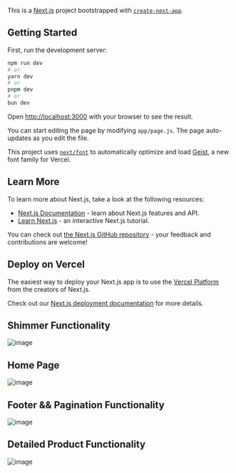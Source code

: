 This is a [Next.js](https://nextjs.org) project bootstrapped with [`create-next-app`](https://nextjs.org/docs/app/api-reference/cli/create-next-app).

## Getting Started

First, run the development server:

```bash
npm run dev
# or
yarn dev
# or
pnpm dev
# or
bun dev
```

Open [http://localhost:3000](http://localhost:3000) with your browser to see the result.

You can start editing the page by modifying `app/page.js`. The page auto-updates as you edit the file.

This project uses [`next/font`](https://nextjs.org/docs/app/building-your-application/optimizing/fonts) to automatically optimize and load [Geist](https://vercel.com/font), a new font family for Vercel.

## Learn More

To learn more about Next.js, take a look at the following resources:

- [Next.js Documentation](https://nextjs.org/docs) - learn about Next.js features and API.
- [Learn Next.js](https://nextjs.org/learn) - an interactive Next.js tutorial.

You can check out [the Next.js GitHub repository](https://github.com/vercel/next.js) - your feedback and contributions are welcome!

## Deploy on Vercel

The easiest way to deploy your Next.js app is to use the [Vercel Platform](https://vercel.com/new?utm_medium=default-template&filter=next.js&utm_source=create-next-app&utm_campaign=create-next-app-readme) from the creators of Next.js.

Check out our [Next.js deployment documentation](https://nextjs.org/docs/app/building-your-application/deploying) for more details.

## Shimmer Functionality
![image](https://github.com/user-attachments/assets/529d1412-9999-4d01-8117-76c09cb5ff23)
## Home Page 
![image](https://github.com/user-attachments/assets/ea5cb418-0c18-4d03-a12c-0152658adc96)
## Footer && Pagination Functionality
![image](https://github.com/user-attachments/assets/dfba784d-8099-4e97-8796-f47a32dc9c92)
## Detailed Product Functionality
![image](https://github.com/user-attachments/assets/35971a59-ab0c-4c1f-99d9-51d10b9b032c)






